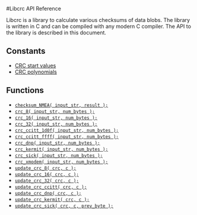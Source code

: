 #Libcrc API Reference

Libcrc is a library to calculate various checksums of data blobs. The library is written in C
and can be compiled with any modern C compiler. The API to the library is described in this document.

## Constants

* [CRC start values](doc/crc_start.md)
* [CRC polynomials](doc/crc_poly.md)

## Functions

* [`checksum_NMEA( input_str, result );`](doc/checksum_nmea.md)
* [`crc_8( input_str, num_bytes );`](doc/crc_8.md)
* [`crc_16( input_str, num_bytes );`](doc/crc_16.md)
* [`crc_32( input_str, num_bytes );`](doc/crc_32.md)
* [`crc_ccitt_1d0f( input_str, num_bytes );`](doc/crc_ccitt_1d0f.md)
* [`crc_ccitt_ffff( input_str, num_bytes );`](doc/crc_ccitt_ffff.md)
* [`crc_dnp( input_str, num_bytes );`](doc/crc_dnp.md)
* [`crc_kermit( input_str, num_bytes );`](doc/crc_kermit.md)
* [`crc_sick( input_str, num_bytes );`](doc/crc_sick.md)
* [`crc_xmodem( input_str, num_bytes );`](doc/crc_xmodem.md)
* [`update_crc_8( crc, c );`](doc/update_crc_8.md)
* [`update_crc_16( crc, c );`](doc/update_crc_16.md)
* [`update_crc_32( crc, c );`](doc/update_crc_32.md)
* [`update_crc_ccitt( crc, c );`](doc/update_crc_ccitt.md)
* [`update_crc_dnp( crc, c );`](doc/update_crc_dnp.md)
* [`update_crc_kermit( crc, c );`](doc/update_crc_kermit.md)
* [`update_crc_sick( crc, c, prev_byte );`](doc/update_crc_sick.md)
